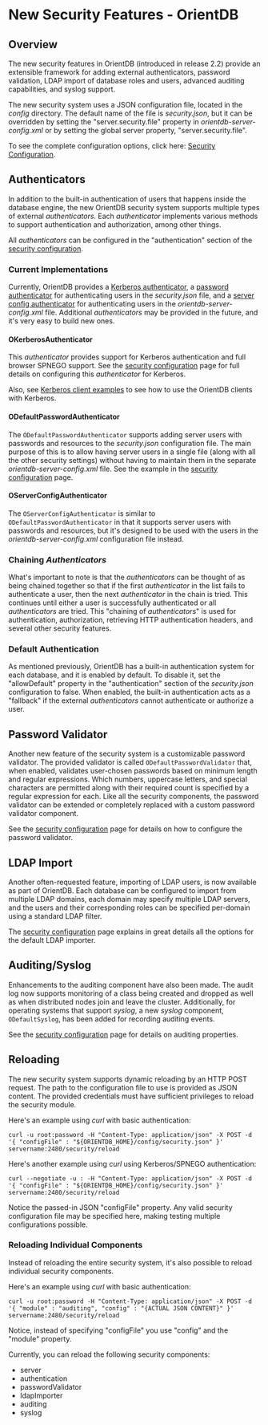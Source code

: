 # New Security Features - OrientDB

## Overview
The new security features in OrientDB (introduced in release 2.2) provide an extensible framework for adding external authenticators, password validation, LDAP import of database roles and users, advanced auditing capabilities, and syslog support.

The new security system uses a JSON configuration file, located in the *config* directory.  The default name of the file is *security.json*, but it can be overridden by setting the "server.security.file" property in *orientdb-server-config.xml* or by setting the global server property, "server.security.file".

To see the complete configuration options, click here: [Security Configuration](Security-Config.md).


## Authenticators
In addition to the built-in authentication of users that happens inside the database engine, the new OrientDB security system supports multiple types of external *authenticators*.  Each *authenticator* implements various methods to support authentication and authorization, among other things.  

All *authenticators* can be configured in the "authentication" section of the [security configuration](Security-Config.md).


### Current Implementations
Currently, OrientDB provides a [Kerberos authenticator](#kerb-auth), a [password authenticator](#pw-auth) for authenticating users in the *security.json* file, and a [server config authenticator](#sc-auth) for authenticating users in the *orientdb-server-config.xml* file.  Additional *authenticators* may be provided in the future, and it's very easy to build new ones.

#### <a id="kerb-auth"></a>OKerberosAuthenticator
This *authenticator* provides support for Kerberos authentication and full browser SPNEGO support.  See the [security configuration](Security-Config.md) page for full details on configuring this *authenticator* for Kerberos.

Also, see [Kerberos client examples](Security-Kerberos-Client-Examples.md) to see how to use the OrientDB clients with Kerberos.

#### <a id="pw-auth"></a>ODefaultPasswordAuthenticator
The `ODefaultPasswordAuthenticator` supports adding server users with passwords and resources to the *security.json* configuration file.  The main purpose of this is to allow having server users in a single file (along with all the other security settings) without having to maintain them in the separate *orientdb-server-config.xml* file.  See the example in the [security configuration](Security-Config.md) page.

#### <a id="sc-auth"></a>OServerConfigAuthenticator
The `OServerConfigAuthenticator` is similar to `ODefaultPasswordAuthenticator` in that it supports server users with passwords and resources, but it's designed to be used with the users in the *orientdb-server-config.xml* configuration file instead.


### Chaining *Authenticators*
What's important to note is that the *authenticators* can be thought of as being chained together so that if the first *authenticator* in the list fails to authenticate a user, then the next *authenticator* in the chain is tried.  This continues until either a user is successfully authenticated or all *authenticators* are tried.  This "chaining of *authenticators*" is used for authentication, authorization, retrieving HTTP authentication headers, and several other security features.

### Default Authentication
As mentioned previously, OrientDB has a built-in authentication system for each database, and it is enabled by default.  To disable it, set the "allowDefault" property in the "authentication" section of the *security.json* configuration to false.  When enabled, the built-in authentication acts as a "fallback" if the external *authenticators* cannot authenticate or authorize a user.   


## Password Validator ##
Another new feature of the security system is a customizable password validator.  The provided validator is called `ODefaultPasswordValidator` that, when enabled, validates user-chosen passwords based on minimum length and regular expressions.  Which numbers, uppercase letters, and special characters are permitted along with their required count is specified by a regular expression for each.  Like all the security components, the password validator can be extended or completely replaced with a custom password validator component.

See the [security configuration](Security-Config.md) page for details on how to configure the password validator.


## LDAP Import ##
Another often-requested feature, importing of LDAP users, is now available as part of OrientDB.  Each database can be configured to import from multiple LDAP domains, each domain may specify multiple LDAP servers, and the users and their corresponding roles can be specified per-domain using a standard LDAP filter.

The [security configuration](Security-Config.md) page explains in great details all the options for the default LDAP importer.


## Auditing/Syslog ##
Enhancements to the auditing component have also been made.  The audit log now supports monitoring of a class being created and dropped as well as when distributed nodes join and leave the cluster.  Additionally, for operating systems that support *syslog*, a new *syslog* component, `ODefaultSyslog`, has been added for recording auditing events.  

See the [security configuration](Security-Config.md) page for details on auditing properties.

## Reloading ##
The new security system supports dynamic reloading by an HTTP POST request.  The path to the configuration file to use is provided as JSON content.  The provided credentials must have sufficient privileges to reload the security module.

Here's an example using *curl* with basic authentication:
```
curl -u root:password -H "Content-Type: application/json" -X POST -d '{ "configFile" : "${ORIENTDB_HOME}/config/security.json" }'  servername:2480/security/reload 
```

Here's another example using *curl* using Kerberos/SPNEGO authentication:
```
curl --negotiate -u : -H "Content-Type: application/json" -X POST -d '{ "configFile" : "${ORIENTDB_HOME}/config/security.json" }'  servername:2480/security/reload 
```
	
Notice the passed-in JSON "configFile" property.  Any valid security configuration file may be specified here, making testing multiple configurations possible.

### Reloading Individual Components ###
Instead of reloading the entire security system, it's also possible to reload individual security components.

Here's an example using *curl* with basic authentication:
```
curl -u root:password -H "Content-Type: application/json" -X POST -d '{ "module" : "auditing", "config" : "{ACTUAL JSON CONTENT}" }'  servername:2480/security/reload 
```

Notice, instead of specifying "configFile" you use "config" and the "module" property.

Currently, you can reload the following security components:
- server
- authentication
- passwordValidator
- ldapImporter
- auditing
- syslog
